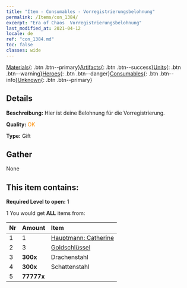 ```yaml
---
title: "Item - Consumables - Vorregistrierungsbelohnung"
permalink: /Items/con_1384/
excerpt: "Era of Chaos  Vorregistrierungsbelohnung"
last_modified_at: 2021-04-12
locale: de
ref: "con_1384.md"
toc: false
classes: wide
---
```

 [Materials](/de/Items/){: .btn .btn--primary}[Artifacts](/de/Items/Artifacts/){: .btn .btn--success}[Units](/de/Items/Units/){: .btn .btn--warning}[Heroes](/de/Items/Heroes/){: .btn .btn--danger}[Consumables](/de/Items/Consumables/){: .btn .btn--info}[Unknown](/de/Items/Unknown/){: .btn .btn--primary}

## Details
 **Beschreibung:** Hier ist deine Belohnung für die Vorregistrierung.

 **Quality:** <span style="color: #FF8C00">OK</span>

 **Type:** Gift

## Gather

  None

## This item contains:

 **Required Level to open:** 1

 1 You would get **ALL** items  from:

  | Nr | Amount |     Item    |
  |:---|:-------|:------------|
  | 1 | 1 | [Hauptmann: Catherine](/de/Items/con_1029/) | 
  | 2 | 3 | [Goldschlüssel](/de/Items/con_783/) | 
  | 3 |  **300x** | Drachenstahl |  | 
  | 4 |  **300x** | Schattenstahl |  | 
  | 5 |  **77777x** | <i class="fas fa-coins"/> |  | 
